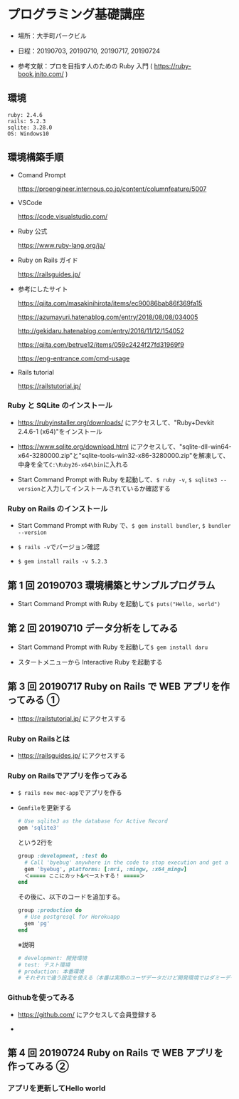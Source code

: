 # プログラミング基礎講座

- 場所：大手町パークビル

- 日程：20190703, 20190710, 20190717, 20190724

- 参考文献：プロを目指す人のための Ruby 入門 ( https://ruby-book.jnito.com/ )

## 環境

```
ruby: 2.4.6
rails: 5.2.3
sqlite: 3.28.0
OS: Windows10
```

## 環境構築手順

- Comand Prompt

  https://proengineer.internous.co.jp/content/columnfeature/5007

- VSCode

  https://code.visualstudio.com/

- Ruby 公式

  https://www.ruby-lang.org/ja/

- Ruby on Rails ガイド

  https://railsguides.jp/

- 参考にしたサイト

  https://qiita.com/masakinihirota/items/ec90086bab86f369fa15

  https://azumayuri.hatenablog.com/entry/2018/08/08/034005

  http://gekidaru.hatenablog.com/entry/2016/11/12/154052

  https://qiita.com/betrue12/items/059c2424f27fd31969f9

  https://eng-entrance.com/cmd-usage

- Rails tutorial

  https://railstutorial.jp/

### Ruby と SQLite のインストール

- https://rubyinstaller.org/downloads/ にアクセスして、"Ruby+Devkit 2.4.6-1 (x64)"をインストール

- https://www.sqlite.org/download.html にアクセスして、"sqlite-dll-win64-x64-3280000.zip"と"sqlite-tools-win32-x86-3280000.zip"を解凍して、中身を全て`C:\Ruby26-x64\bin`に入れる

- Start Command Prompt with Ruby を起動して、`$ ruby -v`, `$ sqlite3 --version`と入力してインストールされているか確認する

### Ruby on Rails のインストール

- Start Command Prompt with Ruby で、`$ gem install bundler`, `$ bundler --version`

- `$ rails -v`でバージョン確認

- `$ gem install rails -v 5.2.3`

## 第 1 回 20190703 環境構築とサンプルプログラム

- Start Command Prompt with Ruby を起動して`$ puts("Hello, world")`

## 第 2 回 20190710 データ分析をしてみる

- Start Command Prompt with Ruby を起動して`$ gem install daru`

- スタートメニューから Interactive Ruby を起動する

## 第 3 回 20190717 Ruby on Rails で WEB アプリを作ってみる ①

- https://railstutorial.jp/ にアクセスする

### Ruby on Railsとは

- https://railsguides.jp/ にアクセスする

### Ruby on Railsでアプリを作ってみる

- `$ rails new mec-app`でアプリを作る

- `Gemfile`を更新する
    ```ruby
    # Use sqlite3 as the database for Active Record
    gem 'sqlite3'
    ```

    という2行を

    ```ruby
    group :development, :test do
      # Call 'byebug' anywhere in the code to stop execution and get a debugger console
      gem 'byebug', platforms: [:mri, :mingw, :x64_mingw]
      ＜===== ここにカット&ペーストする！ =====＞
    end
    ```

    その後に、以下のコードを追加する。

    ```ruby
    group :production do
      # Use postgresql for Herokuapp
      gem 'pg'
    end
    ```

    ※説明

    ```ruby
    # development: 開発環境
    # test: テスト環境
    # production: 本番環境
    # それぞれで違う設定を使える（本番は実際のユーザデータだけど開発環境ではダミーデータを入れる等）
    ```

### Githubを使ってみる

- https://github.com/ にアクセスして会員登録する

-

## 第 4 回 20190724 Ruby on Rails で WEB アプリを作ってみる ②

### アプリを更新してHello world


